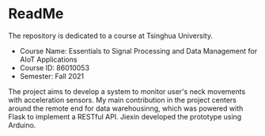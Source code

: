 # ReadMe
The repository is dedicated to a course at Tsinghua University.
* Course Name: Essentials to Signal Processing and Data Management for AIoT Applications
* Course ID: 86010053
* Semester: Fall 2021

The project aims to develop a system to monitor user's neck movements with acceleration sensors. My main contribution in the project centers around the remote end for data warehousinng, which was powered with Flask to implement a RESTful API. Jiexin developed the prototype using Arduino.
